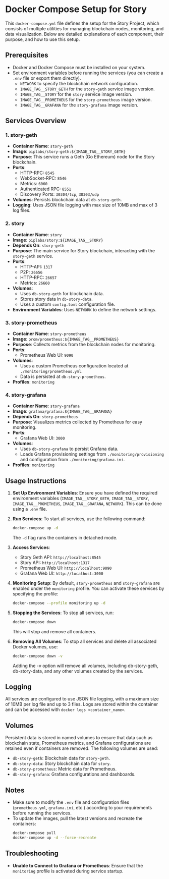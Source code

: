 # Docker Compose Setup for Story

This `docker-compose.yml` file defines the setup for the Story Project, which
consists of multiple utilities for managing blockchain nodes, monitoring, and
data visualization. Below are detailed explanations of each component, their
purpose, and how to use this setup.

## Prerequisites

- Docker and Docker Compose must be installed on your system.
- Set environment variables before running the services (you can create a `.env`
  file or export them directly).
  - `NETWORK` to specify the blockchain network configuration.
  - `IMAGE_TAG__STORY_GETH` for the `story-geth` service image version.
  - `IMAGE_TAG__STORY` for the `story` service image version.
  - `IMAGE_TAG__PROMETHEUS` for the `story-prometheus` image version.
  - `IMAGE_TAG__GRAFANA` for the `story-grafana` image version.

## Services Overview

### 1. story-geth

- **Container Name**: `story-geth`
- **Image**: `piplabs/story-geth:${IMAGE_TAG__STORY_GETH}`
- **Purpose**: This service runs a Geth (Go Ethereum) node for the Story
  blockchain.
- **Ports**:
  - HTTP-RPC: `8545`
  - WebSocket-RPC: `8546`
  - Metrics: `6060`
  - Authenticated RPC: `8551`
  - Discovery Ports: `30304/tcp`, `30303/udp`
- **Volumes**: Persists blockchain data at `db-story-geth`.
- **Logging**: Uses JSON file logging with max size of 10MB and max of 3 log
  files.

### 2. story

- **Container Name**: `story`
- **Image**: `piplabs/story:${IMAGE_TAG__STORY}`
- **Depends On**: `story-geth`
- **Purpose**: The main service for Story blockchain, interacting with the
  `story-geth` service.
- **Ports**:
  - HTTP-API: `1317`
  - P2P: `26656`
  - HTTP-RPC: `26657`
  - Metrics: `26660`
- **Volumes**:
  - Uses `db-story-geth` for blockchain data.
  - Stores story data in `db-story-data`.
  - Uses a custom `config.toml` configuration file.
- **Environment Variables**: Uses `NETWORK` to define the network settings.

### 3. story-prometheus

- **Container Name**: `story-prometheus`
- **Image**: `prom/prometheus:${IMAGE_TAG__PROMETHEUS}`
- **Purpose**: Collects metrics from the blockchain nodes for monitoring.
- **Ports**:
  - Prometheus Web UI: `9090`
- **Volumes**:
  - Uses a custom Prometheus configuration located at
    `./monitoring/prometheus.yml`.
  - Data is persisted at `db-story-prometheus`.
- **Profiles**: `monitoring`

### 4. story-grafana

- **Container Name**: `story-grafana`
- **Image**: `grafana/grafana:${IMAGE_TAG__GRAFANA}`
- **Depends On**: `story-prometheus`
- **Purpose**: Visualizes metrics collected by Prometheus for easy monitoring.
- **Ports**:
  - Grafana Web UI: `3000`
- **Volumes**:
  - Uses `db-story-grafana` to persist Grafana data.
  - Loads Grafana provisioning settings from `./monitoring/provisioning` and
    configuration from `./monitoring/grafana.ini`.
- **Profiles**: `monitoring`

## Usage Instructions

1. **Set Up Environment Variables**: Ensure you have defined the required
   environment variables (`IMAGE_TAG__STORY_GETH`, `IMAGE_TAG__STORY`,
   `IMAGE_TAG__PROMETHEUS`, `IMAGE_TAG__GRAFANA`, `NETWORK`). This can be done
   using a `.env` file.

2. **Run Services**: To start all services, use the following command:

   ```bash
   docker-compose up -d
   ```

   The `-d` flag runs the containers in detached mode.

3. **Access Services**:

   - Story Geth API: `http://localhost:8545`
   - Story API: `http://localhost:1317`
   - Prometheus Web UI: `http://localhost:9090`
   - Grafana Web UI: `http://localhost:3000`

4. **Monitoring Setup**: By default, `story-prometheus` and `story-grafana` are
   enabled under the `monitoring` profile. You can activate these services by
   specifying the profile:

   ```bash
   docker-compose --profile monitoring up -d
   ```

5. **Stopping the Services**: To stop all services, run:

   ```bash
   docker-compose down
   ```

   This will stop and remove all containers.

6. **Removing All Volumes**: To stop all services and delete all associated
   Docker volumes, use:
   ```bash
   docker-compose down -v
   ```
   Adding the -v option will remove all volumes, including db-story-geth,
   db-story-data, and any other volumes created by the services.

## Logging

All services are configured to use JSON file logging, with a maximum size of
10MB per log file and up to 3 files. Logs are stored within the container and
can be accessed with `docker logs <container_name>`.

## Volumes

Persistent data is stored in named volumes to ensure that data such as
blockchain state, Prometheus metrics, and Grafana configurations are retained
even if containers are removed. The following volumes are used:

- `db-story-geth`: Blockchain data for `story-geth`.
- `db-story-data`: Story blockchain data for `story`.
- `db-story-prometheus`: Metric data for Prometheus.
- `db-story-grafana`: Grafana configurations and dashboards.

## Notes

- Make sure to modify the `.env` file and configuration files (`prometheus.yml`,
  `grafana.ini`, etc.) according to your requirements before running the
  services.
- To update the images, pull the latest versions and recreate the containers:
  ```bash
  docker-compose pull
  docker-compose up -d --force-recreate
  ```

## Troubleshooting

- **Unable to Connect to Grafana or Prometheus**: Ensure that the `monitoring`
  profile is activated during service startup.
